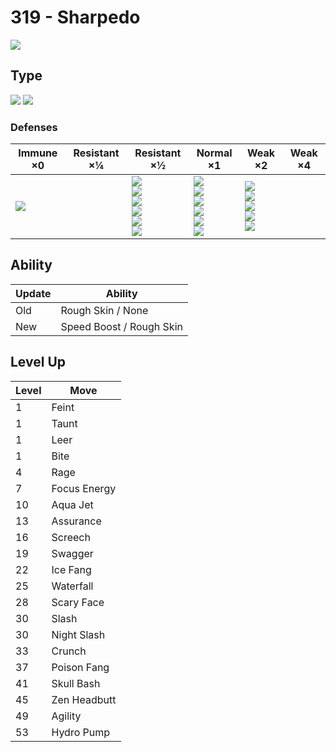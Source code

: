 # 319 - Sharpedo
![][319]

## Type

![][water]  ![][dark]

### Defenses

Immune ×0 | Resistant ×¼ | Resistant ×½ | Normal ×1 | Weak ×2 | Weak ×4
---       | ---          | ---          | ---       | ---     | ---
![][psychic]<br> | | ![][ghost]<br> ![][steel]<br> ![][fire]<br> ![][water]<br> ![][ice]<br> ![][dark]<br> | ![][normal]<br> ![][flying]<br> ![][poison]<br> ![][ground]<br> ![][rock]<br> ![][dragon]<br> | ![][fighting]<br> ![][bug]<br> ![][grass]<br> ![][electric]<br> ![][fairy]<br> | | 

## Ability

Update | Ability
---    | ---
Old    | Rough Skin / None
New    | Speed Boost / Rough Skin

## Level Up

Level | Move
---   | ---
  1   | Feint
  1   | Taunt
  1   | Leer
  1   | Bite
  4   | Rage
  7   | Focus Energy
 10   | Aqua Jet
 13   | Assurance
 16   | Screech
 19   | Swagger
 22   | Ice Fang
 25   | Waterfall
 28   | Scary Face
 30   | Slash
 30   | Night Slash
 33   | Crunch
 37   | Poison Fang
 41   | Skull Bash
 45   | Zen Headbutt
 49   | Agility
 53   | Hydro Pump

[319]: ../img/pokemon/319.png
[normal]: ../img/types/normal.png
[fire]: ../img/types/fire.png
[fighting]: ../img/types/fighting.png
[water]: ../img/types/water.png
[flying]: ../img/types/flying.png
[grass]: ../img/types/grass.png
[poison]: ../img/types/poison.png
[electric]: ../img/types/electric.png
[ground]: ../img/types/ground.png
[psychic]: ../img/types/psychic.png
[rock]: ../img/types/rock.png
[ice]: ../img/types/ice.png
[bug]: ../img/types/bug.png
[dragon]: ../img/types/dragon.png
[ghost]: ../img/types/ghost.png
[dark]: ../img/types/dark.png
[steel]: ../img/types/steel.png
[fairy]: ../img/types/fairy.png
